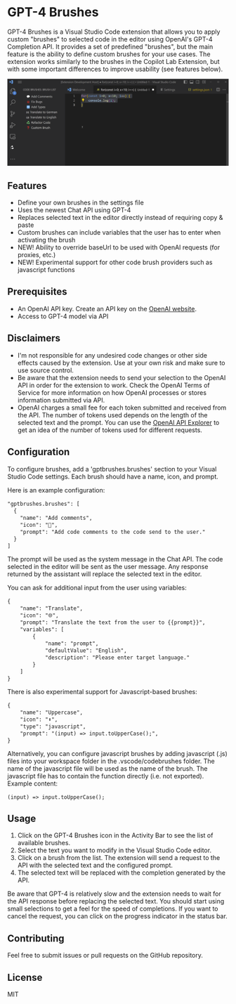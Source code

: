 # GPT-4 Brushes

GPT-4 Brushes is a Visual Studio Code extension that allows you to apply custom "brushes" to selected code in the editor using OpenAI's GPT-4 Completion API. It provides a set of predefined "brushes", but the main feature is the ability to define custom brushes for your use cases. The extension works similarly to the brushes in the Copilot Lab Extension, but with some important differences to improve usability (see features below).

![](assets/demo.gif)

## Features

- Define your own brushes in the settings file
- Uses the newest Chat API using GPT-4
- Replaces selected text in the editor directly instead of requiring copy & paste
- Custom brushes can include variables that the user has to enter when activating the brush
- NEW! Ability to override baseUrl to be used with OpenAI requests (for proxies, etc.)
- NEW! Experimental support for other code brush providers such as javascript functions

## Prerequisites

- An OpenAI API key. Create an API key on the [OpenAI website](https://platform.openai.com/account/api-keys).
- Access to GPT-4 model via API

## Disclaimers
- I'm not responsible for any undesired code changes or other side effects caused by the extension. Use at your own risk and make sure to use source control.
- Be aware that the extension needs to send your selection to the OpenAI API in order for the extension to work. Check the OpenAI Terms of Service for more information on how OpenAI processes or stores information submitted via API.
- OpenAI charges a small fee for each token submitted and received from the API. The number of tokens used depends on the length of the selected text and the prompt. You can use the [OpenAI API Explorer](https://beta.openai.com/api-explorer) to get an idea of the number of tokens used for different requests.

## Configuration
To configure brushes, add a 'gptbrushes.brushes' section to your Visual Studio Code settings. Each brush should have a name, icon, and prompt.

Here is an example configuration:
```
"gptbrushes.brushes": [
  {
    "name": "Add comments",
    "icon": "💬",
    "prompt": "Add code comments to the code send to the user."
  }
]
```

The prompt will be used as the system message in the Chat API. The code selected in the editor will be sent as the user message. Any response returned by the assistant will replace the selected text in the editor.

You can ask for additional input from the user using variables:

```
{
    "name": "Translate",
    "icon": "🌐",
    "prompt": "Translate the text from the user to {{prompt}}",
    "variables": [
        {
            "name": "prompt",
            "defaultValue": "English",
            "description": "Please enter target language."
        }
    ]
}
```

There is also experimental support for Javascript-based brushes:
```
{
    "name": "Uppercase",
    "icon": "⬆️",
    "type": "javascript",
    "prompt": "(input) => input.toUpperCase();",
}
```

Alternatively, you can configure javascript brushes by adding javascript (.js) files into your workspace folder in the .vscode/codebrushes folder. The name of the javascript file will be used as the name of the brush. The javascript file has to contain the function directly (i.e. not exported). Example content:
```
(input) => input.toUpperCase();
```

## Usage

1. Click on the GPT-4 Brushes icon in the Activity Bar to see the list of available brushes.
2. Select the text you want to modify in the Visual Studio Code editor.
3. Click on a brush from the list. The extension will send a request to the API with the selected text and the configured prompt.
4. The selected text will be replaced with the completion generated by the API.

Be aware that GPT-4 is relatively slow and the extension needs to wait for the API response before replacing the selected text. You should start using small selections to get a feel for the speed of completions. If you want to cancel the request, you can click on the progress indicator in the status bar.

## Contributing
Feel free to submit issues or pull requests on the GitHub repository.

## License
MIT
